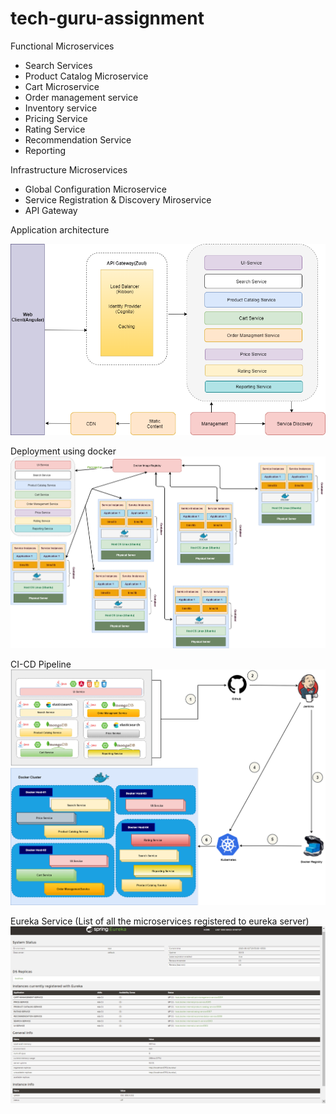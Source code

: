 # tech-guru-assignment
Functional Microservices
* Search Services
* Product Catalog Microservice
* Cart Microservice
* Order management service
* Inventory service
* Pricing Service
* Rating Service
* Recommendation Service
* Reporting

Infrastructure Microservices
* Global Configuration Microservice
* Service Registration & Discovery Miroservice
* API Gateway


Application architecture

![Application architecture](https://github.com/aktiwari2287/tech-guru-assignment/blob/master/problem-statements/application-arch.png)

Deployment using docker
![docker registry](https://github.com/aktiwari2287/tech-guru-assignment/blob/master/problem-statements/deploy.png)

CI-CD Pipeline
![cicd](https://github.com/aktiwari2287/tech-guru-assignment/blob/master/problem-statements/cicd-final2.png)


Eureka Service (List of all the microservices registered to eureka server)
![Eureka Sevices](https://github.com/aktiwari2287/tech-guru-assignment/blob/master/problem-statements/eureka-service.png)
